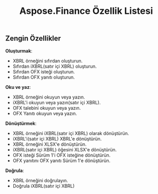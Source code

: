 ﻿---
title: Aspose.Finance Özellik Listesi
linktitle: Özellik listesi
type: docs
weight: 20
url: /tr/python-net/feature-list/
description: Python Finance Kütüphane API özellikleri, XBRL, iXBRL, OFX istek ve yanıt dahil belgeleri oluşturma, okuma, yazma, doğrulamayı içerir.
---
## **Zengin Özellikler**
**Oluşturmak**:

- XBRL örneğini sıfırdan oluşturun.
- Sıfırdan iXBRL(satır içi XBRL) oluşturun.
- Sıfırdan OFX isteği oluşturun.
- Sıfırdan OFX yanıtı oluşturun.

**Oku ve yaz**:

- XBRL örneğini okuyun veya yazın.
- iXBRL'i okuyun veya yazın(satır içi XBRL).
- OFX talebini okuyun veya yazın.
- OFX Yanıtı okuyun veya yazın.


**Dönüştürmek**:

- XBRL örneğini iXBRL(satır içi XBRL) olarak dönüştürün.
- iXBRL'i(satır içi XBRL) XBRL'e dönüştürün.
- XBRL örneğini XLSX'e dönüştürün.
- iXBRL(satır içi XBRL) öğesini XLSX'e dönüştürün.
- OFX isteği Sürüm 1'i OFX isteğine dönüştürün.
- OFX yanıtını OFX yanıtı Sürüm 1'e dönüştürün.

**Doğrula**:

- XBRL örneğini doğrulayın.
- Doğrula iXBRL(satır içi XBRL)

